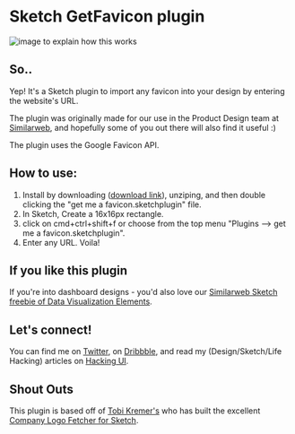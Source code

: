 # Sketch GetFavicon plugin
![image to explain how this works](https://github.com/sagishrieber/sketch-get-favicon-by-url/raw/master/favicon-plugin-demo.gif "how this works")

## So..
Yep! It's a Sketch plugin to import any favicon into your design by entering the website's URL. 

The plugin was originally made for our use in the Product Design team at [Similarweb](http://similarweb.com "Similarweb"), and hopefully some of you out there will also find it useful :)  

The plugin uses the Google Favicon API.

## How to use:
1. Install by downloading ([download link](https://github.com/sagishrieber/sketch-get-favicon-by-url/archive/master.zip "download")), unziping, and then double clicking the "get me a favicon.sketchplugin" file.
2. In Sketch, Create a 16x16px rectangle.
3. click on cmd+ctrl+shift+f or choose from the top menu "Plugins --> get me a favicon.sketchplugin".
4. Enter any URL. Voila!

## If you like this plugin
If you're into dashboard designs - you'd also love our [Similarweb Sketch freebie of Data Visualization Elements](http://hackingui.com/freebies/free-data-visualization-elements-ui-kit/ "Sketch freebie of Data Visualization on Hacking UI").

## Let's connect!
You can find me on [Twitter](http://twitter.com/sagishrieber "@sagishrieber"), on [Dribbble](http://dribbble.com/sagishrieber "Dribbble"), and read my (Design/Sketch/Life Hacking) articles on [Hacking UI](http://hackingUI.com "Hacking UI").

## Shout Outs
This plugin is based off of [Tobi Kremer's](https://github.com/soulchild "Tobi Kremer on Github") who has built the excellent [Company Logo Fetcher for Sketch](https://github.com/soulchild/sketch-logo-fetcher).

